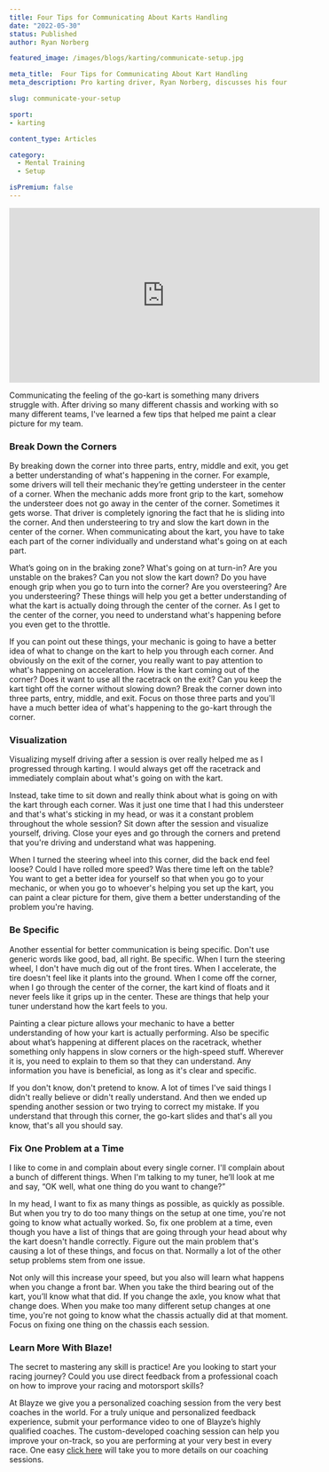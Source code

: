 ```yaml
---
title: Four Tips for Communicating About Karts Handling
date: "2022-05-30"
status: Published
author: Ryan Norberg

featured_image: /images/blogs/karting/communicate-setup.jpg

meta_title:  Four Tips for Communicating About Kart Handling
meta_description: Pro karting driver, Ryan Norberg, discusses his four top tips for communicating with your mechanic about how a kart is handling on track.  

slug: communicate-your-setup

sport:
- karting

content_type: Articles

category:
  - Mental Training
  - Setup

isPremium: false
---
```


<iframe width="560" height="315" src="https://www.youtube.com/embed/iBPVjuAD8sE" title="YouTube video player" frameborder="0" allow="accelerometer; autoplay; clipboard-write; encrypted-media; gyroscope; picture-in-picture" allowfullscreen></iframe>

Communicating the feeling of the go-kart is something many drivers struggle with. After driving so many different chassis and working with so many different teams, I've learned a few tips that helped me paint a clear picture for my team. 

### Break Down the Corners

By breaking down the corner into three parts, entry, middle and exit, you get a better understanding of what's happening in the corner. For example, some drivers will tell their mechanic they’re getting understeer in the center of a corner. When the mechanic adds more front grip to the kart, somehow the understeer does not go away in the center of the corner. Sometimes it gets worse. That driver is completely ignoring the fact that he is sliding into the corner. And then understeering to try and slow the kart down in the center of the corner. When communicating about the kart, you have to take each part of the corner individually and understand what's going on at each part. 

What’s going on in the braking zone? What's going on at turn-in? Are you unstable on the brakes? Can you not slow the kart down? Do you have enough grip when you go to turn into the corner? Are you oversteering? Are you understeering? These things will help you get a better understanding of what the kart is actually doing through the center of the corner. As I get to the center of the corner, you need to understand what's happening before you even get to the throttle.

If you can point out these things, your mechanic is going to have a better idea of what to change on the kart to help you through each corner. And obviously on the exit of the corner, you really want to pay attention to what's happening on acceleration. How is the kart coming out of the corner? Does it want to use all the racetrack on the exit? Can you keep the kart tight off the corner without slowing down? Break the corner down into three parts, entry, middle, and exit. Focus on those three parts and you'll have a much better idea of what's happening to the go-kart through the corner. 

 

### Visualization

Visualizing myself driving after a session is over really helped me as I progressed through karting. I would always get off the racetrack and immediately complain about what's going on with the kart. 

Instead, take time to sit down and really think about what is going on with the kart through each corner. Was it just one time that I had this understeer and that's what's sticking in my head, or was it a constant problem throughout the whole session? Sit down after the session and visualize yourself, driving. Close your eyes and go through the corners and pretend that you're driving and understand what was happening.

 

When I turned the steering wheel into this corner, did the back end feel loose? Could I have rolled more speed? Was there time left on the table? You want to get a better idea for yourself so that when you go to your mechanic, or when you go to whoever's helping you set up the kart, you can paint a clear picture for them, give them a better understanding of the problem you're having. 

 

### Be Specific

Another essential for better communication is being specific. Don't use generic words like good, bad, all right. Be specific. When I turn the steering wheel, I don't have much dig out of the front tires. When I accelerate, the tire doesn't feel like it plants into the ground. When I come off the corner, when I go through the center of the corner, the kart kind of floats and it never feels like it grips up in the center. These are things that help your tuner understand how the kart feels to you. 

Painting a clear picture allows your mechanic to have a better understanding of how your kart is actually performing. Also be specific about what’s happening at different places on the racetrack, whether something only happens in slow corners or the high-speed stuff. Wherever it is, you need to explain to them so that they can understand. Any information you have is beneficial, as long as it's clear and specific. 

If you don't know, don't pretend to know. A lot of times I've said things I didn't really believe or didn't really understand. And then we ended up spending another session or two trying to correct my mistake. If you understand that through this corner, the go-kart slides and that's all you know, that's all you should say. 

 ### Fix One Problem at a Time

I like to come in and complain about every single corner. I'll complain about a bunch of different things. When I'm talking to my tuner, he’ll look at me and say, “OK well, what one thing do you want to change?”

 

In my head, I want to fix as many things as possible, as quickly as possible. But when you try to do too many things on the setup at one time, you're not going to know what actually worked. So, fix one problem at a time, even though you have a list of things that are going through your head about why the kart doesn't handle correctly. Figure out the main problem that's causing a lot of these things, and focus on that. Normally a lot of the other setup problems stem from one issue. 


Not only will this increase your speed, but you also will learn what happens when you change a front bar. When you take the third bearing out of the kart, you’ll know what that did. If you change the axle, you know what that change does. When you make too many different setup changes at one time, you're not going to know what the chassis actually did at that moment. Focus on fixing one thing on the chassis each session. 



### Learn More With Blaze!

The secret to mastering any skill is practice! Are you looking to start your racing journey? Could you use direct feedback from a professional coach on how to improve your racing and motorsport skills?

At Blayze we give you a personalized coaching session from the very best coaches in the world. For a truly unique and personalized feedback experience, submit your performance video to one of Blayze’s highly qualified coaches. The custom-developed coaching session can help you improve your on-track, so you are performing at your very best in every race. One easy [click here](https://blayze.io/) will take you to more details on our coaching sessions.